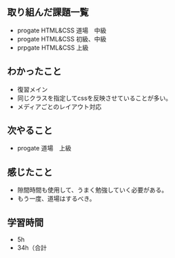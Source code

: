 ## 取り組んだ課題一覧
- progate HTML&CSS 道場　中級
- progate HTML&CSS 初級、中級
- prpgate HTML&CSS 上級
## わかったこと
- 復習メイン
- 同じクラスを指定してcssを反映させていることが多い。
- メディアごとのレイアウト対応
## 次やること
- progate 道場　上級
## 感じたこと
- 隙間時間も使用して、うまく勉強していく必要がある。
- もう一度、道場はするべき。
## 学習時間
- 5h
- 34h（合計
